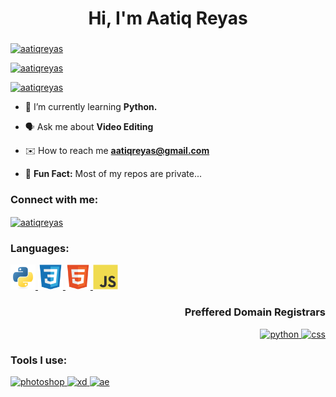 <h1 align="center">Hi, I'm Aatiq Reyas</h1>
<h3 align="center"></h3>

<p align="left"> <a href="https://github.com/aatiqreyas" target="blank"><img src="https://komarev.com/ghpvc/?username=aatiqreyas&color=blueviolet&style=flat-square" alt="aatiqreyas" /> </p>

<p align="left"> <a href="https://twitter.com/aatiqreyas" target="blank"><img src="https://img.shields.io/twitter/follow/aatiqreyas?logo=twitter&style=for-the-badge" alt="aatiqreyas" /></a> </p>
<p align="left"><a href="https://www.youtube.com/channel/UCqrbol6mVarxUaqfh81urgA" target="blank"><img src="https://img.shields.io/youtube/channel/subscribers/UCqrbol6mVarxUaqfh81urgA?label=Subscribe%20%40aatiqreyas&style=for-the-badge" alt="aatiqreyas" /></a> </p>

- 🌱 I’m currently learning **Python.**

- 🗣️ Ask me about **Video Editing**

- ✉️ How to reach me **aatiqreyas@gmail.com**

- 🌴 **Fun Fact:** Most of my repos are private...
<h3 align="left">Connect with me:</h3>
<p align="left">
<a href="https://linktr.ee/aatiq_reyas" target="blank"><img align="center" src="https://d1nnwinjc04txl.cloudfront.net/icons/icon-144x144.png?v=530918d2c86b9dd11c4fde40fa99d1b4" alt="aatiqreyas" height="40" width="40" /></a>
</p>

<h3 align="left">Languages:</h3>
<p align="left"> <a href="https://en.wikipedia.org/wiki/Python_(programming_language)" target="_blank"> <img src="https://raw.githubusercontent.com/devicons/devicon/master/icons/python/python-original.svg" alt="python" width="40" height="40"/> </a>
<a href="https://en.wikipedia.org/wiki/CSS" target="_blank"> <img src="https://raw.githubusercontent.com/devicons/devicon/2ae2a900d2f041da66e950e4d48052658d850630/icons/css3/css3-original.svg" alt="css" width="40" height="40"/> </a>
<a href="https://en.wikipedia.org/wiki/HTML" target="_blank"> <img src="https://raw.githubusercontent.com/devicons/devicon/2ae2a900d2f041da66e950e4d48052658d850630/icons/html5/html5-original.svg" alt="html" width="40" height="40"/> </a>
<a href="https://en.wikipedia.org/wiki/JavaScript" target="_blank"> <img src="https://raw.githubusercontent.com/devicons/devicon/2ae2a900d2f041da66e950e4d48052658d850630/icons/javascript/javascript-original.svg" alt="js" width="40" height="40"/> </a> </p>

<h3 align="right">Preffered Domain Registrars</h3>
<p align="right"> <a href="https://www.namecheap.com/" target="_blank"> <img src="https://www.namecheap.com/assets/img/nc-icon/favicon.ico" alt="python" width="40" height="40"/> </a>
<a href="https://domains.google/" target="_blank"> <img src="https://domains.google/favicon-192x192.png" alt="css" width="40" height="40"/> </a></p>

<h3 align="left">Tools I use:</h3>
<p align="left"> <a href="https://www.adobe.com/in/products/photoshop.html" target="_blank"> <img src="https://www.adobe.com/content/dam/cc/us/en/creativecloud/max2020/mnemonics/photoshop.svg" alt="photoshop" width="40" height="40"/> </a> <a href="https://www.adobe.com/in/products/premiere.html" target="_blank"> <img src="https://upload.wikimedia.org/wikipedia/commons/4/40/Adobe_Premiere_Pro_CC_icon.svg" alt="xd" width="40" height="40"/> </a> <a href="https://www.adobe.com/in/products/aftereffects.html" target="_blank"> <img src="https://www.adobe.com/content/dam/cc/us/en/products/ccoverview/ae_cc_app_RGB.svg" alt="ae" width="40" height="40"/> </a> </p>
